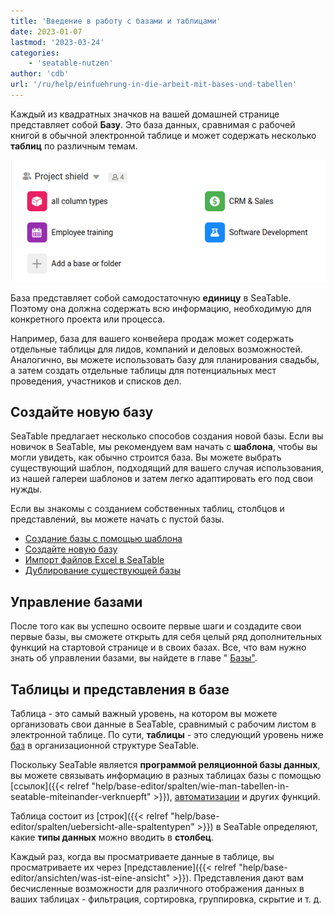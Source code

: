 ```yaml
---
title: 'Введение в работу с базами и таблицами'
date: 2023-01-07
lastmod: '2023-03-24'
categories:
    - 'seatable-nutzen'
author: 'cdb'
url: '/ru/help/einfuehrung-in-die-arbeit-mit-bases-und-tabellen'
---
```


Каждый из квадратных значков на вашей домашней странице представляет собой **Базу**. Это база данных, сравнимая с рабочей книгой в обычной электронной таблице и может содержать несколько **таблиц** по различным темам.

![Обзор базы в SeaTable](images/base-overview.png)

База представляет собой самодостаточную **единицу** в SeaTable. Поэтому она должна содержать всю информацию, необходимую для конкретного проекта или процесса.

Например, база для вашего конвейера продаж может содержать отдельные таблицы для лидов, компаний и деловых возможностей. Аналогично, вы можете использовать базу для планирования свадьбы, а затем создать отдельные таблицы для потенциальных мест проведения, участников и списков дел.

## Создайте новую базу

SeaTable предлагает несколько способов создания новой базы. Если вы новичок в SeaTable, мы рекомендуем вам начать с **шаблона**, чтобы вы могли увидеть, как обычно строится база. Вы можете выбрать существующий шаблон, подходящий для вашего случая использования, из нашей галереи шаблонов и затем легко адаптировать его под свои нужды.

Если вы знакомы с созданием собственных таблиц, столбцов и представлений, вы можете начать с пустой базы.

- [Создание базы с помощью шаблона](https://seatable.io/ru/docs/bases-verwalten/anlegen-einer-base-mithilfe-einer-vorlage/)
- [Создайте новую базу](https://seatable.io/ru/docs/bases-verwalten/eine-neue-base-erstellen/)
- [Импорт файлов Excel в SeaTable](https://seatable.io/ru/docs/import-von-daten/import-von-excel-dateien-in-seatable/)
- [Дублирование существующей базы](https://seatable.io/ru/docs/bases-verwalten/duplizieren-einer-bestehenden-base/)

## Управление базами

После того как вы успешно освоите первые шаги и создадите свои первые базы, вы сможете открыть для себя целый ряд дополнительных функций на стартовой странице и в своих базах. Все, что вам нужно знать об управлении базами, вы найдете в главе " [Базы"](https://seatable.io/ru/docs/arbeiten-mit-bases/bases/).

## Таблицы и представления в базе

Таблица - это самый важный уровень, на котором вы можете организовать свои данные в SeaTable, сравнимый с рабочим листом в электронной таблице. По сути, **таблицы** - это следующий уровень ниже [баз](https://seatable.io/ru/docs/arbeiten-mit-bases/bases/) в организационной структуре SeaTable.

Поскольку SeaTable является **программой реляционной базы данных**, вы можете связывать информацию в разных таблицах базы с помощью [ссылок]({{< relref "help/base-editor/spalten/wie-man-tabellen-in-seatable-miteinander-verknuepft" >}}), [автоматизации](https://seatable.io/ru/docs/beispiel-automationen/eintraege-in-andere-tabellen-per-automation-hinzufuegen/) и других функций.

Таблица состоит из [строк]({{< relref "help/base-editor/spalten/uebersicht-alle-spaltentypen" >}}) в SeaTable определяют, какие **типы данных** можно вводить в **столбец**.

Каждый раз, когда вы просматриваете данные в таблице, вы просматриваете их через [представление]({{< relref "help/base-editor/ansichten/was-ist-eine-ansicht" >}}). Представления дают вам бесчисленные возможности для различного отображения данных в ваших таблицах - фильтрация, сортировка, группировка, скрытие и т. д.
